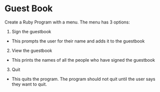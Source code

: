 # Guest Book

Create a Ruby Program with a menu. The menu has 3 options: 

1. Sign the guestbook
  * This prompts the user for their name and adds it to the guestbook
2. View the guestbook
  * This prints the names of all the people who have signed the guestbook
3. Quit
  * This quits the program. The program should not quit until the user says they want to quit.